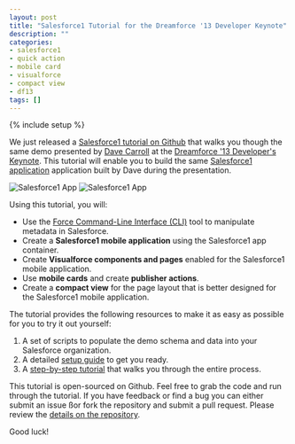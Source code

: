 ```yaml
---
layout: post
title: "Salesforce1 Tutorial for the Dreamforce '13 Developer Keynote"
description: ""
categories:
- salesforce1
- quick action
- mobile card
- visualforce
- compact view
- df13
tags: []
---
```

{% include setup %}

We just released a [Salesforce1 tutorial on Github](https://github.com/developerforce/demo-df13-devkeynote-s1app) that walks you though the same demo presented by [Dave Carroll](http://twitter.com/dcarroll) at the [Dreamforce '13 Developer's Keynote](http://www.youtube.com/watch?v=KELBWQIVcfk&feature=share&list=PLScnZWsj0lrRCMuciE0La1_iKtCPt4Kka). This tutorial will enable you to build the same [Salesforce1 application](http://www.salesforce.com/salesforce1/) application built by Dave during the presentation. 

![Salesforce1 App](https://f.cloud.github.com/assets/746259/1709024/1df57d66-6118-11e3-8d41-cc042a8b7d48.png)
![Salesforce1 App](https://f.cloud.github.com/assets/746259/1709147/c070bdd4-6119-11e3-8917-9f08b9003f41.png)

Using this tutorial, you will:

* Use the [Force Command-Line Interface (CLI)](http://github.com/heroku/force) tool to manipulate metadata in Salesforce.
* Create a **Salesforce1 mobile application** using the Salesforce1 app container.
* Create **Visualforce components and pages** enabled for the Salesforce1 mobile application.
* Use **mobile cards** and create **publisher actions**.
* Create a **compact view** for the page layout that is better designed for the Salesforce1 mobile application.

The tutorial provides the following resources to make it as easy as possible for you to try it out yourself:

1. A set of scripts to populate the demo schema and data into your Salesforce organization.
2. A detailed [setup guide](https://github.com/developerforce/demo-df13-devkeynote-s1app/blob/master/SETUP.md) to get you ready.
3. A [step-by-step tutorial](https://github.com/developerforce/demo-df13-devkeynote-s1app/blob/master/DEMO.md) that walks you through the entire process.

This tutorial is open-sourced on Github. Feel free to grab the code and run through the tutorial. If you have feedback or find a bug you can either submit an issue ßor fork the repository and submit a pull request. Please review the [details on the repository](https://github.com/developerforce/demo-df13-devkeynote-s1app).

Good luck!